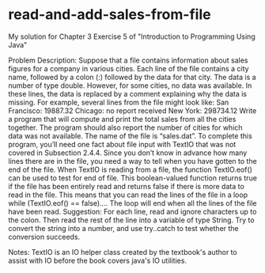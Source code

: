 # read-and-add-sales-from-file
My solution for Chapter 3 Exercise 5 of "Introduction to Programming Using Java"

Problem Description:
Suppose that a file contains information about sales figures for a company in various cities.
Each line of the file contains a city name, followed by a colon (:) followed by the data for
that city. The data is a number of type double. However, for some cities, no data was
available. In these lines, the data is replaced by a comment explaining why the data is
missing. For example, several lines from the file might look like:
San Francisco: 19887.32
Chicago: no report received
New York: 298734.12
Write a program that will compute and print the total sales from all the cities together.
The program should also report the number of cities for which data was not available.
The name of the file is “sales.dat”.
To complete this program, you’ll need one fact about file input with TextIO that was
not covered in Subsection 2.4.4. Since you don’t know in advance how many lines there
are in the file, you need a way to tell when you have gotten to the end of the file. When
TextIO is reading from a file, the function TextIO.eof() can be used to test for end of
file. This boolean-valued function returns true if the file has been entirely read and
returns false if there is more data to read in the file. This means that you can read the
lines of the file in a loop while (TextIO.eof() == false).... The loop will end when
all the lines of the file have been read.
Suggestion: For each line, read and ignore characters up to the colon. Then read the
rest of the line into a variable of type String. Try to convert the string into a number, and
use try..catch to test whether the conversion succeeds.


Notes: TextIO is an IO helper class created by the textbook's author to assist with IO before the book covers java's IO utilities.
